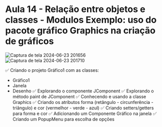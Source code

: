# Aula 14 - Relação entre objetos e classes - Modulos Exemplo: uso do pacote gráfico Graphics na criação de gráficos



![Captura de tela 2024-06-23 201656](https://github.com/brunamota/POO/assets/66503956/678737f0-a03a-425d-8f44-69829563e2be)
![Captura de tela 2024-06-23 201710](https://github.com/brunamota/POO/assets/66503956/75eac045-1faa-48bf-b1eb-f6761bbf263b)

:white_check_mark: Criando o projeto Gráfico1 com as classes:
  - Gráfico1
  - Janela
  - Desenho
:white_check_mark: Explorando o componente JComponent
:white_check_mark: Explorando o método paint de JComponent
:white_check_mark: Conhecendo e usando a classe Graphics
:white_check_mark: Criando os atributos forma (retângulo - circunferência - triângulo) e cor (vermelhor - verde - azul)
:white_check_mark: Criando setters/getters para forma e cor
:white_check_mark: Adicionando um Componente Gráfico na janela
:white_check_mark: Criando um PopupMenu para escolha de opções
